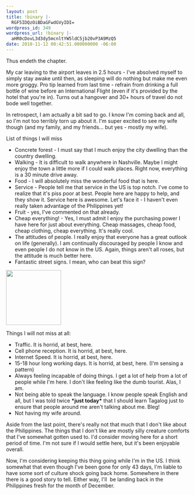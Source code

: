 ```yaml
---
layout: post
title: !binary |-
  RGF5IDQzOiBDaGFwdGVyIDI=
wordpress_id: 349
wordpress_url: !binary |-
  aHR0cDovL3d3dy5mcnltYW5ldC5jb20vP3A9MzQ5
date: 2010-11-12 00:42:51.000000000 -06:00
---
```

Thus endeth the chapter.

My car leaving to the airport leaves in 2.5 hours - I've absolved myself to simply stay awake until then, as sleeping will do nothing but make me even more groggy. Pro tip learned from last time - refrain from drinking a full bottle of wine before an International Flight (even if it's provided by the hotel that you're in). Turns out a hangover and 30+ hours of travel do not bode well together.

<!--more-->In retrospect, I am actually a bit sad to go. I know I'm coming back and all, so I'm not too terribly torn up about it. I'm super excited to see my wife though (and my family, and my friends... but yes - mostly my wife).

List of things I will miss
<ul>
	<li>Concrete forest - I must say that I much enjoy the city dwelling than the country dwelling.</li>
	<li>Walking - It is difficult to walk anywhere in Nashville. Maybe I might enjoy the town a little more if I could walk places. Right now, everything is a 30 minute drive away.</li>
	<li>Food - I will absolutely miss the wonderful food that is here.</li>
	<li>Service - People tell me that service in the US is top notch. I've come to realize that it's piss poor at best. People here are happy to help, and they show it. Service here is awesome. Let's face it - I haven't even really taken advantage of the Philippines yet!</li>
	<li>Fruit - yes, I've commented on that already.</li>
	<li>Cheap everything! - Yes, I must admit I enjoy the purchasing power I have here for just about everything. Cheap massages, cheap food, cheap clothing, cheap everything. It's really cool.</li>
	<li>The attitudes of people. I really enjoy that everyone has a great outlook on life (generally). I am continually discouraged by people I know and even people I do not know in the US. Again, things aren't all roses, but the attitude is much better here.</li>
	<li>Fantastic street signs. I mean, who can beat this sign?</li>
</ul>
<img class="size-thumbnail wp-image-350 alignleft" title="a_No_spitting" src="http://www.frymanet.com/wp-content/uploads/2010/11/a_No_spitting-150x150.jpg" alt="" width="150" height="150" />

Things I will not miss at all:
<ul>
	<li>Traffic. It is horrid, at best, here.</li>
	<li>Cell phone reception. It is horrid, at best, here.</li>
	<li>Internet Speed. It is horrid, at best, here.</li>
	<li>15-18 hour long working days. It is horrid, at best, here. (I'm sensing a pattern)</li>
	<li>Always feeling incapable of doing things. I get a lot of help from a lot of people while I'm here. I don't like feeling like the dumb tourist. Alas, I am.</li>
	<li>Not being able to speak the language. I know people speak English and all, but I was told twice <strong>*just today*</strong> that I should learn Tagalog just to ensure that people around me aren't talking about me. Bleg!</li>
	<li>Not having my wife around.</li>
</ul>
Aside from the last point, there's really not that much that I don't like about the Philippines. The things that I don't like are mostly silly creature comforts that I've somewhat gotten used to. I'd consider moving here for a short period of time. I'm not sure if I would settle here, but it's been enjoyable overall.

Now, I'm considering keeping this thing going while I'm in the US. I think somewhat that even though I've been gone for only 43 days, I'm liable to have some sort of culture shock going back home. Somewhere in there there is a good story to tell. Either way, I'll  be landing back in the Philippines fresh for the month of December.
